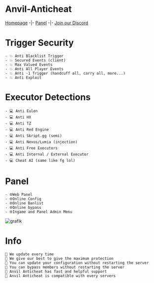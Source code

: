 # **Anvil-Anticheat**
[Homepage](https://anvilac.com) -|- [Panel](https://anvilac.com/panel) -|- [Join our Discord](https://discord.gg/anvilac)

# Trigger Security
```
- 💥 Anti Blacklist Trigger
- 💥 Secured Events (client)
- 💥 Max Valued Events
- 💥 Anti All Player Events
- 💥 Anti -1 Trigger (handcuff all, carry all, more...)
- 💥 Anti Exploit
```

# Executor Detections
```
- 💻 Anti Eulen
- 💻 Anti HX
- 💻 Anti TZ
- 💻 Anti Red Engine
- 💻 Anti Skript.gg (semi)
- 💻 Anti Nexus/Lumia (injection)
- 💻 Anti Free Executors
- 💻 Anti Internal / External Executor
- 💻 Cheat AI (same like fg lol)
```

# Panel
```
- 🌐Web Panel
- 🌐Online Config
- 🌐Online Banlist
- 🌐Online bypass
- 🌐Ingame and Panel Admin Menu
```
![grafik](https://github.com/Jeromebro06/Anvil-Anticheat/assets/127216397/6d46341f-9ab9-4c58-98b0-33b346754d2b)

# Info
```
📌 We update every time
📌 We give our best to give the maximum protection
📌 You can update your configuration without restarting the server
📌 You can bypass members without restarting the server
📌 Anvil Anticheat has fast and helpful support
📌 Anvil Anticheat is compatible with every servers
```
